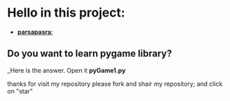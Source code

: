 # Hello in this project:
- [__parsapasra__:](https://github.com/parsapasra)
## Do you want to learn pygame library?

_Here is the answer. Open it __pyGame1.py__ 

thanks for visit my repository please fork and shair my repository; and click on "star" 

